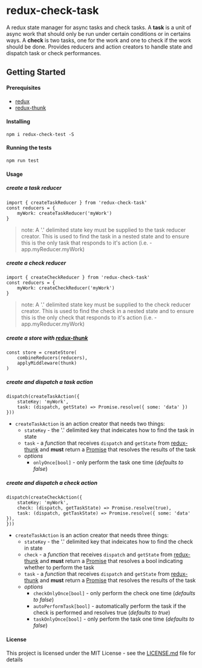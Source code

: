 # redux-check-task

A redux state manager for async tasks and check tasks. A **task** is a unit of async work that should only be run under certain conditions or in certains ways. A **check** is two tasks, one for the work and one to check if the work should be done. Provides reducers and action creators to handle state and dispatch task or check performances.

## Getting Started

#### Prerequisites
 - [redux](https://github.com/reactjs/redux)
 - [redux-thunk](https://github.com/gaearon/redux-thunk)

#### Installing
```
npm i redux-check-test -S
```

#### Running the tests
```
npm run test
```

#### Usage
##### create a task reducer
```
import { createTaskReducer } from 'redux-check-task'
const reducers = {
    myWork: createTaskReducer('myWork')
}
```
 > note: A '.' delimited state key must be supplied to the task reducer creator. This is used to find the task in a nested state and to ensure this is the only task that responds to it's action (i.e. - app.myReducer.myWork)
 
##### create a check reducer
```
import { createCheckReducer } from 'redux-check-task'
const reducers = {
    myWork: createCheckReducer('myWork')
}
```
 > note: A '.' delimited state key must be supplied to the check reducer creator. This is used to find the check in a nested state and to ensure this is the only check that responds to it's action (i.e. - app.myReducer.myWork)

##### create a store with [redux-thunk](https://github.com/gaearon/redux-thunk)
```
const store = createStore(
    combineReducers(reducers),
    applyMiddleware(thunk)
)
```

##### create and dispatch a task action
```
dispatch(createTaskAction({
    stateKey: 'myWork',
    task: (dispatch, getState) => Promise.resolve({ some: 'data' })
}))
```
 - `createTaskAction` is an action creator that needs two things:
    - `stateKey` - the '.' delimited key that indeicates how to find the task in state
    - `task` - a *function* that receives `dispatch` and `getState` from [redux-thunk](https://github.com/gaearon/redux-thunk) and **must** return a [Promise](https://developer.mozilla.org/en-US/docs/Web/JavaScript/Reference/Global_Objects/Promise) that resolves the results of the task
    - *options*
        - `onlyOnce[bool]` - only perform the task one time (*defaults to false*)

##### create and dispatch a check action
```
dispatch(createCheckAction({
    stateKey: 'myWork',
    check: (dispatch, getTaskState) => Promise.resolve(true),
    task: (dispatch, getTaskState) => Promise.resolve({ some: 'data' }),
}))
```
 - `createTaskAction` is an action creator that needs three things:
    - `stateKey` - the '.' delimited key that indeicates how to find the check in state
    - `check` - a *function* that receives `dispatch` and `getState` from [redux-thunk](https://github.com/gaearon/redux-thunk) and **must** return a [Promise](https://developer.mozilla.org/en-US/docs/Web/JavaScript/Reference/Global_Objects/Promise) that resolves a bool indicating whether to perform the task
    - `task` - a *function* that receives `dispatch` and `getState` from [redux-thunk](https://github.com/gaearon/redux-thunk) and **must** return a [Promise](https://developer.mozilla.org/en-US/docs/Web/JavaScript/Reference/Global_Objects/Promise) that resolves the results of the task
    - *options*
        - `checkOnlyOnce[bool]` - only perform the check one time (*defaults to false*)
        - `autoPerformTask[bool]` - automatically perform the task if the check is performed and resolves true (*defaults to true*)
        - `taskOnlyOnce[bool]` - only perform the task one time (*defaults to false*)

#### License

This project is licensed under the MIT License - see the [LICENSE.md](LICENSE.md) file for details

